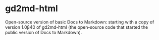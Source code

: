 # gd2md-html
Open-source version of basic Docs to Markdown: starting with a copy of version 1.0β40 of gd2md-html (the open-source code that started the public version of Docs to Markdown).
